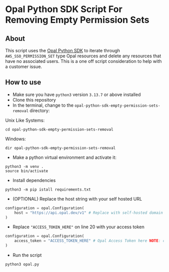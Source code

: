 # Opal Python SDK Script For Removing Empty Permission Sets

## About
This script uses the [Opal Python SDK](https://github.com/opalsecurity/opal-python) to iterate through `AWS_SSO_PERMISSION_SET` type Opal resources and delete any resources that have no associated users. This is a one off script consideration to help with a customer issue.

## How to use

- Make sure you have `python3` version `3.13.7` or above installed
- Clone this repository
- In the terminal, change to the `opal-python-sdk-empty-permission-sets-removal` directory:

Unix Like Systems:
```shell
cd opal-python-sdk-empty-permission-sets-removal
```


Windows:

```shell
dir opal-python-sdk-empty-permission-sets-removal
```
- Make a python virtual environment and activate it:
```shell
python3 -m venv .
source bin/activate
```
- Install dependencies
```shell
python3 -m pip istall requirements.txt
```
- (OPTIONAL) Replace the host string with your self hosted URL
```python
configuration = opal.Configuration(
    host = "https://api.opal.dev/v1" # Replace with self-hosted domain (e.g. https://opal.example.com/v1)
)
```
- Replace `"ACCESS_TOKEN_HERE"` on line 20 with your access token

```python
configuration = opal.Configuration(
    access_token = "ACCESS_TOKEN_HERE" # Opal Access Token here NOTE: can not be a read-only token
)
```
- Run the script
```shell
python3 opal.py
```